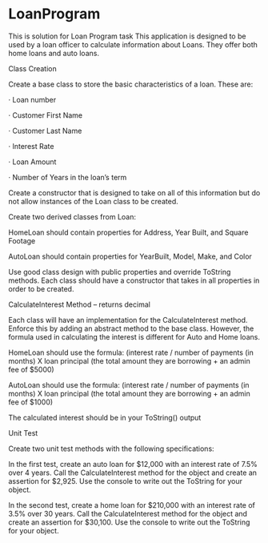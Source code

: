 # LoanProgram
This is solution for Loan Program task
This application is designed to be used by a loan officer to calculate information about Loans.  They offer both home loans and auto loans.

Class Creation

Create a base class to store the basic characteristics of a loan. These are:

·         Loan number

·         Customer First Name

·         Customer Last Name

·         Interest Rate

·         Loan Amount

·         Number of Years in the loan’s term

Create a constructor that is designed to take on all of this information but do not allow instances of the Loan class to be created.

Create two derived classes from Loan:

HomeLoan should contain properties for Address, Year Built, and Square Footage

AutoLoan should contain properties for YearBuilt, Model, Make, and Color

Use good class design with public properties and override ToString methods.  Each class should have a constructor that takes in all properties in order to be created.

CalculateInterest Method – returns decimal

Each class will have an implementation for the CalculateInterest method. Enforce this by adding an abstract method to the base class. However, the formula used in calculating the interest is different for Auto and Home loans.

HomeLoan should use the formula: (interest rate / number of payments (in months) X loan principal (the total amount they are borrowing + an admin fee of $5000)

AutoLoan should use the formula: (interest rate / number of payments (in months) X loan principal (the total amount they are borrowing + an admin fee of $1000)

The calculated interest should be in your ToString() output

Unit Test

Create two unit test methods with the following specifications:

In the first test, create an auto loan for $12,000 with an interest rate of 7.5% over 4 years. Call the CalculateInterest method for the object and create an assertion for $2,925. Use the console to write out the ToString for your object.

In the second test, create a home loan for $210,000 with an interest rate of 3.5% over 30 years. Call the CalculateInterest method for the object and create an assertion for $30,100. Use the console to write out the ToString for your object.
